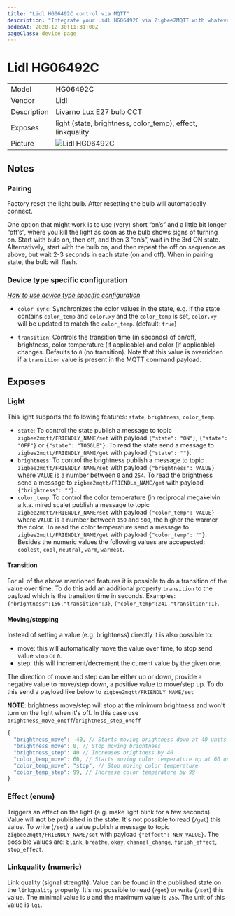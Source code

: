 ```yaml
---
title: "Lidl HG06492C control via MQTT"
description: "Integrate your Lidl HG06492C via Zigbee2MQTT with whatever smart home infrastructure you are using without the vendors bridge or gateway."
addedAt: 2020-12-30T11:31:00Z
pageClass: device-page
---
```


<!-- !!!! -->
<!-- ATTENTION: This file is auto-generated through docgen! -->
<!-- You can only edit the "Notes"-Section between the two comment lines "Notes BEGIN" and "Notes END". -->
<!-- Do not use h1 or h2 heading within "## Notes"-Section. -->
<!-- !!!! -->

# Lidl HG06492C

|     |     |
|-----|-----|
| Model | HG06492C  |
| Vendor  | Lidl  |
| Description | Livarno Lux E27 bulb CCT |
| Exposes | light (state, brightness, color_temp), effect, linkquality |
| Picture | ![Lidl HG06492C](https://www.zigbee2mqtt.io/images/devices/HG06492C.jpg) |


<!-- Notes BEGIN: You can edit here. Add "## Notes" headline if not already present. -->
## Notes


### Pairing
Factory reset the light bulb.
After resetting the bulb will automatically connect.

One option that might work is to use (very) short “on’s” and a little bit longer “off’s”, where you kill the light as soon as the bulb shows signs of turning on.
Start with bulb on, then off, and then 3 “on’s”, wait in the 3rd ON state.
Alternatively, start with the bulb on, and then repeat the off on sequence as above, but wait 2-3 seconds in each state (on and off).
When in pairing state, the bulb will flash.

### Device type specific configuration
*[How to use device type specific configuration](../guide/configuration/devices-groups.md#specific-device-options)*

* `color_sync`: Synchronizes the color values in the state, e.g. if the state contains `color_temp` and `color.xy` and
the `color_temp` is set, `color.xy` will be updated to match the `color_temp`. (default: `true`)


* `transition`: Controls the transition time (in seconds) of on/off, brightness,
color temperature (if applicable) and color (if applicable) changes. Defaults to `0` (no transition).
Note that this value is overridden if a `transition` value is present in the MQTT command payload.
<!-- Notes END: Do not edit below this line -->


## Exposes

### Light 
This light supports the following features: `state`, `brightness`, `color_temp`.
- `state`: To control the state publish a message to topic `zigbee2mqtt/FRIENDLY_NAME/set` with payload `{"state": "ON"}`, `{"state": "OFF"}` or `{"state": "TOGGLE"}`. To read the state send a message to `zigbee2mqtt/FRIENDLY_NAME/get` with payload `{"state": ""}`.
- `brightness`: To control the brightness publish a message to topic `zigbee2mqtt/FRIENDLY_NAME/set` with payload `{"brightness": VALUE}` where `VALUE` is a number between `0` and `254`. To read the brightness send a message to `zigbee2mqtt/FRIENDLY_NAME/get` with payload `{"brightness": ""}`.
- `color_temp`: To control the color temperature (in reciprocal megakelvin a.k.a. mired scale) publish a message to topic `zigbee2mqtt/FRIENDLY_NAME/set` with payload `{"color_temp": VALUE}` where `VALUE` is a number between `150` and `500`, the higher the warmer the color. To read the color temperature send a message to `zigbee2mqtt/FRIENDLY_NAME/get` with payload `{"color_temp": ""}`. Besides the numeric values the following values are accepected: `coolest`, `cool`, `neutral`, `warm`, `warmest`.

#### Transition
For all of the above mentioned features it is possible to do a transition of the value over time. To do this add an additional property `transition` to the payload which is the transition time in seconds.
Examples: `{"brightness":156,"transition":3}`, `{"color_temp":241,"transition":1}`.

#### Moving/stepping
Instead of setting a value (e.g. brightness) directly it is also possible to:
- move: this will automatically move the value over time, to stop send value `stop` or `0`.
- step: this will increment/decrement the current value by the given one.

The direction of move and step can be either up or down, provide a negative value to move/step down, a positive value to move/step up.
To do this send a payload like below to `zigbee2mqtt/FRIENDLY_NAME/set`

**NOTE**: brightness move/step will stop at the minimum brightness and won't turn on the light when it's off. In this case use `brightness_move_onoff`/`brightness_step_onoff`
````js
{
  "brightness_move": -40, // Starts moving brightness down at 40 units per second
  "brightness_move": 0, // Stop moving brightness
  "brightness_step": 40 // Increases brightness by 40
  "color_temp_move": 60, // Starts moving color temperature up at 60 units per second
  "color_temp_move": "stop", // Stop moving color temperature
  "color_temp_step": 99, // Increase color temperature by 99
}
````

### Effect (enum)
Triggers an effect on the light (e.g. make light blink for a few seconds).
Value will **not** be published in the state.
It's not possible to read (`/get`) this value.
To write (`/set`) a value publish a message to topic `zigbee2mqtt/FRIENDLY_NAME/set` with payload `{"effect": NEW_VALUE}`.
The possible values are: `blink`, `breathe`, `okay`, `channel_change`, `finish_effect`, `stop_effect`.

### Linkquality (numeric)
Link quality (signal strength).
Value can be found in the published state on the `linkquality` property.
It's not possible to read (`/get`) or write (`/set`) this value.
The minimal value is `0` and the maximum value is `255`.
The unit of this value is `lqi`.

